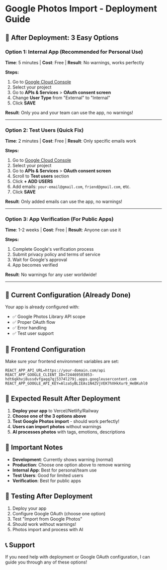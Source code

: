 # Google Photos Import - Deployment Guide

## 🚀 After Deployment: 3 Easy Options

### Option 1: Internal App (Recommended for Personal Use)
**Time**: 5 minutes | **Cost**: Free | **Result**: No warnings, works perfectly

**Steps:**
1. Go to [Google Cloud Console](https://console.cloud.google.com/)
2. Select your project
3. Go to **APIs & Services** > **OAuth consent screen**
4. Change **User Type** from "External" to "Internal"
5. Click **SAVE**

**Result**: Only you and your team can use the app, no warnings!

---

### Option 2: Test Users (Quick Fix)
**Time**: 2 minutes | **Cost**: Free | **Result**: Only specific emails work

**Steps:**
1. Go to [Google Cloud Console](https://console.cloud.google.com/)
2. Select your project
3. Go to **APIs & Services** > **OAuth consent screen**
4. Scroll to **Test users** section
5. Click **+ ADD USERS**
6. Add emails: `your-email@gmail.com`, `friend@gmail.com`, etc.
7. Click **SAVE**

**Result**: Only added emails can use the app, no warnings!

---

### Option 3: App Verification (For Public Apps)
**Time**: 1-2 weeks | **Cost**: Free | **Result**: Anyone can use it

**Steps:**
1. Complete Google's verification process
2. Submit privacy policy and terms of service
3. Wait for Google's approval
4. App becomes verified

**Result**: No warnings for any user worldwide!

---

## 🔧 Current Configuration (Already Done)

Your app is already configured with:
- ✅ Google Photos Library API scope
- ✅ Proper OAuth flow
- ✅ Error handling
- ✅ Test user support

## 📱 Frontend Configuration

Make sure your frontend environment variables are set:

```env
REACT_APP_API_URL=https://your-domain.com/api
REACT_APP_GOOGLE_CLIENT_ID=724469503053-hdt6qkhvj8ussdvfgaqq7qj5374l279j.apps.googleusercontent.com
REACT_APP_GOOGLE_API_KEY=AlzaSyBLIEAs1N4ZVjVEK7hXHkXur9_HeBKuhl0
```

## 🎯 Expected Result After Deployment

1. **Deploy your app** to Vercel/Netlify/Railway
2. **Choose one of the 3 options above**
3. **Test Google Photos import** - should work perfectly!
4. **Users can import photos** without warnings
5. **AI processes photos** with tags, emotions, descriptions

## 🚨 Important Notes

- **Development**: Currently shows warning (normal)
- **Production**: Choose one option above to remove warning
- **Internal App**: Best for personal/team use
- **Test Users**: Good for limited users
- **Verification**: Best for public apps

## 🧪 Testing After Deployment

1. Deploy your app
2. Configure Google OAuth (choose one option)
3. Test "Import from Google Photos"
4. Should work without warnings!
5. Photos import and process with AI

## 📞 Support

If you need help with deployment or Google OAuth configuration, I can guide you through any of these options!
